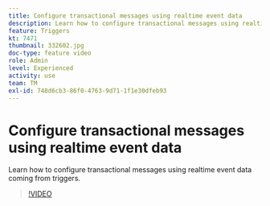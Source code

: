 ```yaml
---
title: Configure transactional messages using realtime event data
description: Learn how to configure transactional messages using realtime event data coming from triggers.
feature: Triggers
kt: 7471
thumbnail: 332602.jpg
doc-type: feature video
role: Admin
level: Experienced
activity: use
team: TM
exl-id: 748d6cb3-86f0-4763-9d71-1f1e30dfeb93
---
```

# Configure transactional messages using realtime event data

Learn how to configure transactional messages using realtime event data coming from triggers.

>[!VIDEO](https://video.tv.adobe.com/v/332602?quality=12&learn=on)
